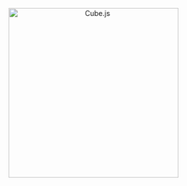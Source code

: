 
<p align="center"><a href="https://www.statsbot.co"><img src="https://i.imgur.com/zYHXm4o.png" alt="Cube.js" height="340px"></a></p>

